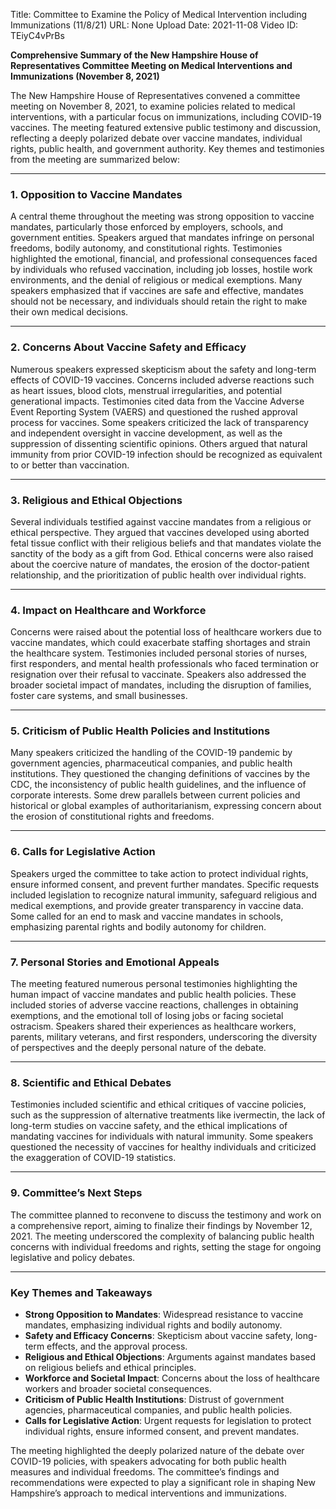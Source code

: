 Title: Committee to Examine the Policy of Medical Intervention including Immunizations (11/8/21)
URL: None
Upload Date: 2021-11-08
Video ID: TEiyC4vPrBs

**Comprehensive Summary of the New Hampshire House of Representatives Committee Meeting on Medical Interventions and Immunizations (November 8, 2021)**

The New Hampshire House of Representatives convened a committee meeting on November 8, 2021, to examine policies related to medical interventions, with a particular focus on immunizations, including COVID-19 vaccines. The meeting featured extensive public testimony and discussion, reflecting a deeply polarized debate over vaccine mandates, individual rights, public health, and government authority. Key themes and testimonies from the meeting are summarized below:

---

### **1. Opposition to Vaccine Mandates**
A central theme throughout the meeting was strong opposition to vaccine mandates, particularly those enforced by employers, schools, and government entities. Speakers argued that mandates infringe on personal freedoms, bodily autonomy, and constitutional rights. Testimonies highlighted the emotional, financial, and professional consequences faced by individuals who refused vaccination, including job losses, hostile work environments, and the denial of religious or medical exemptions. Many speakers emphasized that if vaccines are safe and effective, mandates should not be necessary, and individuals should retain the right to make their own medical decisions.

---

### **2. Concerns About Vaccine Safety and Efficacy**
Numerous speakers expressed skepticism about the safety and long-term effects of COVID-19 vaccines. Concerns included adverse reactions such as heart issues, blood clots, menstrual irregularities, and potential generational impacts. Testimonies cited data from the Vaccine Adverse Event Reporting System (VAERS) and questioned the rushed approval process for vaccines. Some speakers criticized the lack of transparency and independent oversight in vaccine development, as well as the suppression of dissenting scientific opinions. Others argued that natural immunity from prior COVID-19 infection should be recognized as equivalent to or better than vaccination.

---

### **3. Religious and Ethical Objections**
Several individuals testified against vaccine mandates from a religious or ethical perspective. They argued that vaccines developed using aborted fetal tissue conflict with their religious beliefs and that mandates violate the sanctity of the body as a gift from God. Ethical concerns were also raised about the coercive nature of mandates, the erosion of the doctor-patient relationship, and the prioritization of public health over individual rights.

---

### **4. Impact on Healthcare and Workforce**
Concerns were raised about the potential loss of healthcare workers due to vaccine mandates, which could exacerbate staffing shortages and strain the healthcare system. Testimonies included personal stories of nurses, first responders, and mental health professionals who faced termination or resignation over their refusal to vaccinate. Speakers also addressed the broader societal impact of mandates, including the disruption of families, foster care systems, and small businesses.

---

### **5. Criticism of Public Health Policies and Institutions**
Many speakers criticized the handling of the COVID-19 pandemic by government agencies, pharmaceutical companies, and public health institutions. They questioned the changing definitions of vaccines by the CDC, the inconsistency of public health guidelines, and the influence of corporate interests. Some drew parallels between current policies and historical or global examples of authoritarianism, expressing concern about the erosion of constitutional rights and freedoms.

---

### **6. Calls for Legislative Action**
Speakers urged the committee to take action to protect individual rights, ensure informed consent, and prevent further mandates. Specific requests included legislation to recognize natural immunity, safeguard religious and medical exemptions, and provide greater transparency in vaccine data. Some called for an end to mask and vaccine mandates in schools, emphasizing parental rights and bodily autonomy for children.

---

### **7. Personal Stories and Emotional Appeals**
The meeting featured numerous personal testimonies highlighting the human impact of vaccine mandates and public health policies. These included stories of adverse vaccine reactions, challenges in obtaining exemptions, and the emotional toll of losing jobs or facing societal ostracism. Speakers shared their experiences as healthcare workers, parents, military veterans, and first responders, underscoring the diversity of perspectives and the deeply personal nature of the debate.

---

### **8. Scientific and Ethical Debates**
Testimonies included scientific and ethical critiques of vaccine policies, such as the suppression of alternative treatments like ivermectin, the lack of long-term studies on vaccine safety, and the ethical implications of mandating vaccines for individuals with natural immunity. Some speakers questioned the necessity of vaccines for healthy individuals and criticized the exaggeration of COVID-19 statistics.

---

### **9. Committee’s Next Steps**
The committee planned to reconvene to discuss the testimony and work on a comprehensive report, aiming to finalize their findings by November 12, 2021. The meeting underscored the complexity of balancing public health concerns with individual freedoms and rights, setting the stage for ongoing legislative and policy debates.

---

### **Key Themes and Takeaways**
- **Strong Opposition to Mandates**: Widespread resistance to vaccine mandates, emphasizing individual rights and bodily autonomy.  
- **Safety and Efficacy Concerns**: Skepticism about vaccine safety, long-term effects, and the approval process.  
- **Religious and Ethical Objections**: Arguments against mandates based on religious beliefs and ethical principles.  
- **Workforce and Societal Impact**: Concerns about the loss of healthcare workers and broader societal consequences.  
- **Criticism of Public Health Institutions**: Distrust of government agencies, pharmaceutical companies, and public health policies.  
- **Calls for Legislative Action**: Urgent requests for legislation to protect individual rights, ensure informed consent, and prevent mandates.  

The meeting highlighted the deeply polarized nature of the debate over COVID-19 policies, with speakers advocating for both public health measures and individual freedoms. The committee’s findings and recommendations were expected to play a significant role in shaping New Hampshire’s approach to medical interventions and immunizations.